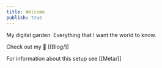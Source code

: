 ```yaml
---
title: Welcome
publish: true
---
```


My digital garden. Everything that I want the world to know.

Check out my 📝 [[Blog/]]

For information about this setup see [[Meta/]]


